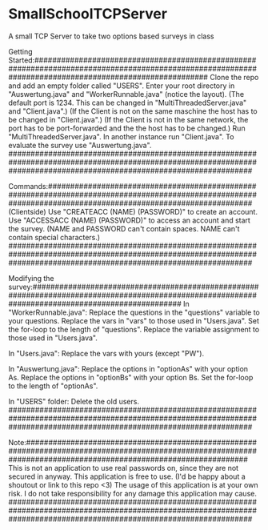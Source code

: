 # SmallSchoolTCPServer
A small TCP Server to take two options based surveys in class


Getting Started:#######################################################################################################################################################
Clone the repo and add an empty folder called "USERS".
Enter your root directory in "Auswertung.java" and "WorkerRunnable.java" (notice the layout).
(The default port is 1234. This can be changed in "MultiThreadedServer.java" and "Client.java".)
(If the Client is not on the same maschine the host has to be changed in "Client.java".)
(If the Client is not in the same network, the port has to be port-forwarded and the the host has to be changed.)
Run "MultiThreadedServer.java".
In another instance run "Client.java".
To evaluate the survey use "Auswertung.java".
#######################################################################################################################################################################

Commands:##############################################################################################################################################################
(Clientside)
Use "CREATEACC (NAME) (PASSWORD)" to create an account.
Use "ACCESSACC (NAME) (PASSWORD)" to access an account and start the survey.
(NAME and PASSWORD can't contain spaces. NAME can't contain special characters.)
#######################################################################################################################################################################


Modifying the survey:##################################################################################################################################################
In "WorkerRunnable.java":
    Replace the questions in the "questions" variable to your questions. 
    Replace the vars in "vars" to those used in "Users.java".
    Set the for-loop to the length of "questions".
    Replace the variable assignment to those used in "Users.java".
    
In "Users.java":
    Replace the vars with yours (except "PW").
    
In "Auswertung.java":
    Replace the options in "optionAs" with your option As.
    Replace the options in "optionBs" with your option Bs.
    Set the for-loop to the length of "optionAs".
    
In "USERS" folder:
    Delete the old users.
#######################################################################################################################################################################

Note:##################################################################################################################################################################
This is not an application to use real passwords on, since they are not secured in anyway.
This application is free to use. (I'd be happy about a shoutout or link to this repo <3)
The usage of this application is at your own risk. I do not take responsibility for any damage this application may cause.
#######################################################################################################################################################################
